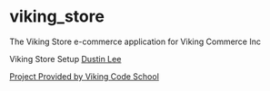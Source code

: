 viking_store
============

The Viking Store e-commerce application for Viking Commerce Inc

Viking Store Setup
[Dustin Lee](https://github.com/leedu708/)

[Project Provided by Viking Code School](http://vikingcodeschool.com)
